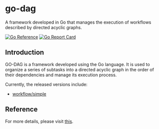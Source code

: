 # go-dag

A framework developed in Go that manages the execution of workflows described by directed acyclic graphs.

[![Go Reference](https://pkg.go.dev/badge/github.com/rhosocial/go-dag.svg)](https://pkg.go.dev/github.com/rhosocial/go-dag)
[![Go Report Card](https://goreportcard.com/badge/github.com/rhosocial/go-dag)](https://goreportcard.com/report/github.com/rhosocial/go-dag)

## Introduction

GO-DAG is a framework developed using the Go language.
It is used to organize a series of subtasks into a directed acyclic graph in the order of their dependencies
and manage its execution process.

Currently, the released versions include:

- [workflow/simple](workflow/simple)

## Reference

For more details, please visit [this](https://docs.go-dag.dev.rho.social/).